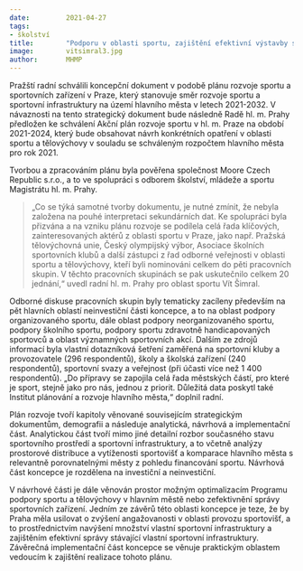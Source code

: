 ```yaml
---
date:         2021-04-27
tags:         
- školství
title:        "Podporu v oblasti sportu, zajištění efektivní výstavby sportovišť a rozdělování financí zajistí nový plán rozvoje sportu v Praze"
image: 	      vitsimral3.jpg
author:       MHMP
---
```


Pražští radní schválili koncepční dokument v podobě plánu rozvoje sportu a sportovních zařízení v Praze, který stanovuje směr rozvoje sportu a sportovní infrastruktury na území hlavního města v letech 2021-2032. V návaznosti na tento strategický dokument bude následně Radě hl. m. Prahy předložen ke schválení Akční plán rozvoje sportu v hl. m. Praze na období 2021-2024, který bude obsahovat návrh konkrétních opatření v oblasti sportu a tělovýchovy v souladu se schváleným rozpočtem hlavního města pro rok 2021.

Tvorbou a zpracováním plánu byla pověřena společnost Moore Czech Republic s.r.o., a to ve spolupráci s odborem školství, mládeže a sportu Magistrátu hl. m. Prahy. 

> „Co se týká samotné tvorby dokumentu, je nutné zmínit, že nebyla založena na pouhé interpretaci sekundárních dat. Ke spolupráci byla přizvána a na vzniku plánu rozvoje se podílela celá řada klíčových, zainteresovaných aktérů z oblasti sportu v Praze, jako např. Pražská tělovýchovná unie, Český olympijský výbor, Asociace školních sportovních klubů a další zástupci z řad odborné veřejnosti v oblasti sportu a tělovýchovy, kteří byli nominováni celkem do pěti pracovních skupin. V těchto pracovních skupinách se pak uskutečnilo celkem 20 jednání,“ uvedl radní hl. m. Prahy pro oblast sportu Vít Šimral.

Odborné diskuse pracovních skupin byly tematicky zacíleny především na pět hlavních oblastí neinvestiční části koncepce, a to na oblast podpory organizovaného sportu, dále oblast podpory neorganizovaného sportu, podpory školního sportu, podpory sportu zdravotně handicapovaných sportovců a oblast významných sportovních akcí. Dalším ze zdrojů informací byla vlastní dotazníková šetření zaměřená na sportovní kluby a provozovatele (296 respondentů), školy a školská zařízení (240 respondentů), sportovní svazy a veřejnost (při účasti více než 1 400 respondentů). „Do přípravy se zapojila celá řada městských částí, pro které je sport, stejně jako pro nás, jednou z priorit. Důležitá data poskytl také Institut plánování a rozvoje hlavního města,“ doplnil radní.

Plán rozvoje tvoří kapitoly věnované souvisejícím strategickým dokumentům, demografii a následuje analytická, návrhová a implementační část. Analytickou část tvoří mimo jiné detailní rozbor současného stavu sportovního prostředí a sportovní infrastruktury, a to včetně analýzy prostorové distribuce a vytíženosti sportovišť a komparace hlavního města s relevantně porovnatelnými městy z pohledu financování sportu. Návrhová část koncepce je rozdělena na investiční a neinvestiční.

V návrhové části je dále věnován prostor možným optimalizacím Programu podpory sportu a tělovýchovy v hlavním městě nebo zefektivnění správy sportovních zařízení. Jedním ze závěrů této oblasti koncepce je teze, že by Praha měla usilovat o zvýšení angažovanosti v oblasti provozu sportovišť, a to prostřednictvím navýšení množství vlastní sportovní infrastruktury a zajištěním efektivní správy stávající vlastní sportovní infrastruktury. Závěrečná implementační část koncepce se věnuje praktickým oblastem vedoucím k zajištění realizace tohoto plánu.
